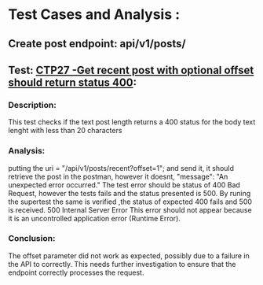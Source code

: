 # Test Cases and Analysis : 
## Create post endpoint: api/v1/posts/

## Test:  [CTP27 -Get recent post with optional offset should return status 400](../../../../../src/automated-tests/posts/posts-tests.spec.ts):



### Description: 
This test checks if the text post length returns a 400 status for the body text lenght with less than 20 characters


### Analysis: 
putting the uri = "/api/v1/posts/recent?offset=1"; and send it, it should retrieve the post in the postman, however it doesnt,  "message": "An unexpected error occurred."
The test error should be status of 400 Bad Request, however the tests fails and the status presented is 500.
By runing the supertest the same is verified ,the status of expected 400 fails and 500 is received.
500 Internal Server Error
This error should not appear because it is an uncontrolled application error (Runtime Error).


### Conclusion: 
The offset parameter did not work as expected, possibly due to a failure in the API to correctly. This needs further investigation to ensure that the endpoint correctly processes the request.
